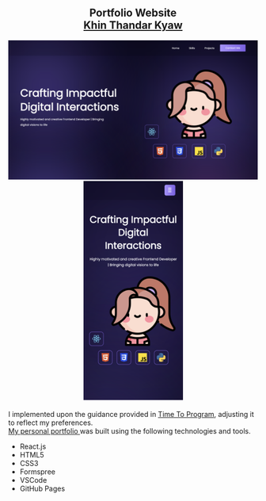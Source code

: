 <h2 align="center">
  Portfolio Website<br/>
  <a href="https://khinthandarkyaw98.github.io/ktdk-portfolio/" target="_blank">Khin Thandar Kyaw</a>
</h2>

<div align="center">
  <img src="./Images/dsk.png" alt="Demo" style="width:800px; height: auto;" />
  <img src="./Images/ph.png" alt="Demo" style="width:201px; height: auto;" />
</div>
<br/>

<div>
  I implemented upon the guidance provided in <a href="https://youtu.be/yp6tRkS-QBU?si=cqC0MZFQEjcCwF11">Time To Program</a>, adjusting it to reflect my preferences.
</div>

<div>
  <a href="https://khinthandarkyaw98.github.io/ktdk-portfolio/" target="_blank">My personal portfolio </a> was built using the following technologies and tools.
  <ul>
    <li>React.js</li>
    <li>HTML5</li>
    <li>CSS3</li>
    <li>Formspree</li>
    <li>VSCode</li>
    <li>GitHub Pages</li>
  </ul>
<div>



